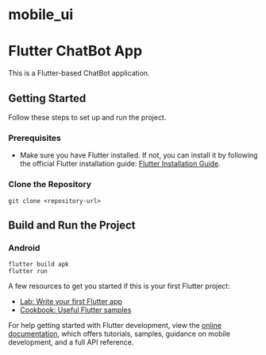 # mobile_ui



# Flutter ChatBot App

This is a Flutter-based ChatBot application.

## Getting Started

Follow these steps to set up and run the project.

### Prerequisites

- Make sure you have Flutter installed. If not, you can install it by following the official Flutter installation guide: [Flutter Installation Guide](https://flutter.dev/docs/get-started/install).

### Clone the Repository

```shell
git clone <repository-url>
```

## Build and Run the Project
### Android
```shell
flutter build apk
flutter run
```
A few resources to get you started if this is your first Flutter project:

- [Lab: Write your first Flutter app](https://docs.flutter.dev/get-started/codelab)
- [Cookbook: Useful Flutter samples](https://docs.flutter.dev/cookbook)

For help getting started with Flutter development, view the
[online documentation](https://docs.flutter.dev/), which offers tutorials,
samples, guidance on mobile development, and a full API reference.
